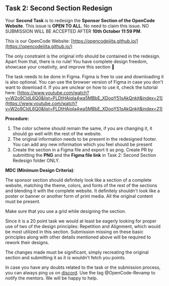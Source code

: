 ## Task 2: Second Section Redesign
Your **Second Task** is to redesign the **Sponsor Section of the OpenCode Website**.
This issue is **OPEN TO ALL.**
No need to claim this issue.
NO SUBMISSION WILL BE ACCEPTED AFTER **10th October 11:59 PM**.

This is our OpenCode Website: [https://opencodeiiita.github.io/](https://opencodeiiita.github.io/)

The only constraint is the original info should be contained in the redesign. Apart from that, there is no rule! You have complete design freedom, showcase your creativity, and improve this section 🙂

The task needs to be done in Figma. Figma is free to use and downloading it is also optional. You can use the browser version of Figma in case you don't want to download it. If you are unclear on how to use it, check the tutorial here: [https://www.youtube.com/watch?v=W2o9CIdL6Q0&list=PLDtHAiqIa4wa5MBbE_XDoqY51sAkQnkjt&index=21](https://www.youtube.com/watch?v=W2o9CIdL6Q0&list=PLDtHAiqIa4wa5MBbE_XDoqY51sAkQnkjt&index=21)

**Procedure:**

1. The color scheme should remain the same, if you are changing it, it should go well with the rest of the website.
2. The original information needs to be present in the redesigned footer. You can add any new information which you feel should be present
3. Create the section in a Figma file and export it as png. Create PR by submitting the **PNG** and the **Figma file link** in Task 2: Second Section Redesign folder ONLY.

**MDC (Minimum Design Criteria)**:

The sponsor section should definitely look like a section of a complete website, matching the theme, colors, and fonts of the rest of the sections and blending it with the complete website. It definitely shouldn't look like a poster or banner or another form of print media. All the original content must be present. 

Make sure that you use a grid while designing the section.

Since it is a 20 point task we would at least be eagerly looking for proper use of two of the design principles: Repetition and Alignment, which would be most utilized in this section. Submission missing on these basic principles along with other details mentioned above will be required to rework their designs.

The changes made must be significant, simply recreating the original section and submitting it as it is wouldn't fetch you points.

In case you have any doubts related to the task or the submission process, you can always ping us on [discord](https://discord.gg/Sz2zs44A). Use the tag @OpenCode-Revamp to notify the mentors. We will be happy to help.

